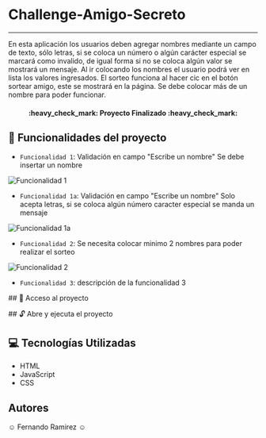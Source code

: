 # Challenge-Amigo-Secreto
***
En esta aplicación los usuarios deben agregar nombres mediante un campo de texto, sólo letras, si se coloca un número o algún carácter especial se marcará como invalido, de igual forma si no se coloca algún valor se mostrará un mensaje. 
Al ir colocando los nombres el usuario podrá ver en lista los valores ingresados. El sorteo funciona al hacer cic en el botón sortear amigo, este se mostrará en la página. Se debe colocar más de un nombre para poder funcionar.
<h4 align="center">
:heavy_check_mark: Proyecto Finalizado :heavy_check_mark:
</h4>

## :wrench: Funcionalidades del proyecto
- `Funcionalidad 1`: Validación en campo "Escribe un nombre" Se debe insertar un nombre

![Funcionalidad 1](https://github.com/user-attachments/assets/d4e391ce-c2a0-4c93-81ec-4410d27f25f4)

- `Funcionalidad 1a`: Validación en campo "Escribe un nombre" Solo acepta letras, si se coloca algún número caracter especial se manda un mensaje
  
![Funcionalidad 1a](https://github.com/user-attachments/assets/d4faebc5-c0f2-4f5a-b5b6-0c939af8099a)

  
- `Funcionalidad 2`: Se necesita colocar minimo 2 nombres para poder realizar el sorteo

![Funcionalidad 2](https://github.com/user-attachments/assets/b0005be2-4b19-4d17-9220-8a46215beef6)

  
- `Funcionalidad 3`: descripción de la funcionalidad 3

\## :open_file_folder: Acceso al proyecto

\## :unlock: Abre y ejecuta el proyecto

## :computer: Tecnologías Utilizadas
- HTML
- JavaScript
- CSS

## Autores
:relaxed: Fernando Ramirez :relaxed:
